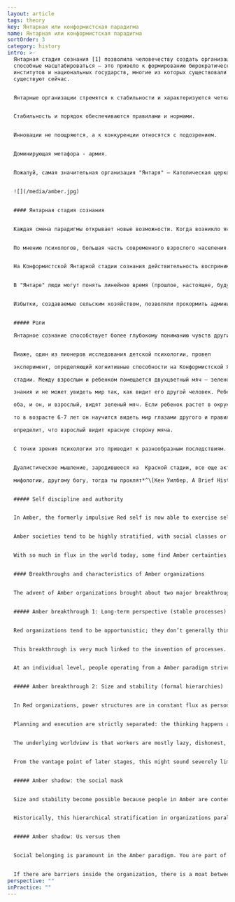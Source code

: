```yaml
---
layout: article
tags: theory
key: Янтарная или конформистская парадигма
name: Янтарная или конформистская парадигма
sortOrder: 3
category: history
intro: >-
  Янтарная стадия сознания [1] позволила человечеству создать организации,
  способные масштабироваться — это привело к формированию бюрократических
  институтов и национальных государств, многие из которых существовали веками и
  существуют сейчас.


  Янтарные организации стремятся к стабильности и характеризуются четкими ролями и статусами в иерархической структуре. Лидерство осуществляется посредством командования и контроля. 


  Стабильность и порядок обеспечиваются правилами и нормами. 


  Инновации не поощряются, а к конкуренции относятся с подозрением. 


  Доминирующая метафора - армия. 


  Пожалуй, самая значительная организация "Янтаря" — Католическая церковь.


  ![](/media/amber.jpg)


  #### Янтарная стадия сознания


  Каждая смена парадигмы открывает новые возможности. Когда возникло янтарное сознание, человечество перешло из красного племенного мира к государствам и цивилизациям, основанных на религий. 


  По мнению психологов, большая часть современного взрослого населения в развитых странах действует в соответствии с этой парадигмой. 


  На Конформистской Янтарной стадии сознания действительность воспринимается по законам Ньютона. Причины и следствия понятны.


  В "Янтаре" люди могут понять линейное время (прошлое, настоящее, будущее) и спроецировать в будущее. Например, появляется сельское хозяйство, которое самодисциплины и дальновидности, чтобы сохранить семена урожая и обеспечить продуктами питания население в следующем году. 


  Избытки, создаваемые сельским хозяйством, позволяли прокормить административный класс: правители, священники, воины. Это привело к переходу от племени к государству, начиная примерно с 4000 г. до н.э. в Месопотамии.


  ##### Роли

  Янтарное сознание способствует более глубокому пониманию чувств других людей. 


  Пиаже, один из пионеров исследования детской психологии, провел

  эксперимент, определяющий когнитивные способности на Конформистской Янтарной

  стадии. Между взрослым и ребенком помещается двухцветный мяч — зеленой стороной к ребенку, красной к взрослому. Ребенок еще не достиг Янтарной стадии самосо-

  знания и не может увидеть мир так, как видит его другой человек. Ребенок утверждает:

  оба, и он, и взрослый, видят зеленый мяч. Если ребенок растет в окружении заботы,

  то в возрасте 6-7 лет он научится видеть мир глазами другого и правильно

  определит, что взрослый видит красную сторону мяча.


  С точки зрения психологии это приводит к разнообразным последствиям. Я могу идентифицировать нечто с моей собственной точки зрения и с точки зрения моей социальной роли, и я вижу это не так, как ты. Я могу также представить, как остальные видят меня. Мое «я» (эго) и чувство собственной значимости теперь во многом зависят от мнений других людей, я добиваюсь одобрения своего социального круга, стремлюсь принадлежать к нему и быть одобренным. Люди на этой стадии усваивают групповые нормы, и мышление определяется тем, соответствуют ли им внешний вид, поведение и мысли отдельного человека.


  Дуалистическое мышление, зародившееся на  Красной стадии, все еще активно, но индивидуалистическое «как я хочу / как ты хочешь» заменяется коллективным «мы/ они». Красный эгоцентризм уступает место Янтарному этноцентризму. Кен Уилбер говорит об этом так: *«Забота и участие распространяются от меня к группе — но не далее! Если ты член группы, разделяешь мою, скажем так, мифологию, идеологию, тогда ты тоже, можно сказать, спасен. Но если ты принадлежишь к другой культуре, другой группе, другой

  мифологии, другому богу, тогда ты проклят*^\[Кен Уилбер, A Brief History of Everything (Boston: Shambhala Publications, 1996), 273.]


  ##### Self discipline and authority


  In Amber, the formerly impulsive Red self is now able to exercise self-discipline and self-control, not only in public but also in private. Amber societies have simple morals based on one accepted, right way of doing things. The Amber worldview is static: there are immutable laws that make for a just world, where things are either right or wrong. Do what’s right and you will be rewarded, in this life or the next. Do or say the wrong things, and you will be punished or even rejected from the group―and possibly suffer in the hereafter. People internalize the rules and morality and feel guilt and shame when they go astray. Authority to define what is right and wrong is now linked to a role, rather than to a powerful personality (as was the case in Red); it’s the priest’s robe, whoever wears it, that defines authority.


  Amber societies tend to be highly stratified, with social classes or caste systems and rigid gender differences as defining features. A lottery at birth defines what caste you are born into. From there, everything is mapped out for you―how you are to behave, think, dress, eat, and marry is in accordance with your caste.


  With so much in flux in the world today, some find Amber certainties an appealing refuge and call for a return to a fixed set of moral values. To take that perspective is to ignore the massive inequality of traditional societies that set strict social and sexual norms. It can be unpleasant, to say the least, to be a woman, a homosexual, an untouchable, or a free thinker in an Amber society.


  #### Breakthroughs and characteristics of Amber organizations


  The advent of Amber organizations brought about two major breakthroughs: organizations can now plan for the medium and long term, and they can create organizational structures that are stable and can scale. Combine these two breakthroughs, and you get organizations able to achieve unprecedented outcomes, beyond anything Red organizations could have even contemplated. Historically, Amber organizations are the ones that have built irrigation systems, pyramids, and the Great Wall of China. Amber organizations ran the ships, the trading posts, and the plantations of the Colonial world. The Catholic Church is built on this paradigm―arguably it has been the defining Amber organization for the Western world. The first large corporations of the Industrial Revolution were run on this template. Amber organizations are still very present today: most government agencies, public schools, religious institutions, and the military are run based on Amber principles and practices.


  ##### Amber breakthrough 1: Long-term perspective (stable processes)


  Red organizations tend to be opportunistic; they don’t generally think more than a few weeks ahead. Amber organizations can take on long-term projects―constructing cathedrals that might take two centuries to complete or creating networks of colonial trading posts thousands of miles away to facilitate commerce.


  This breakthrough is very much linked to the invention of processes. With processes, we can replicate past experience into the future. Last year’s harvest will be our template for this year’s; next year’s classroom will be run with the same lesson plan as this year’s. With processes, critical knowledge no longer depends on a particular person; it is embedded in the organization and can be transmitted across generations. Any person can be replaced by another that takes over the same role in the process. Even the chief is replaceable, in an orderly succession, and Amber organizations can therefore survive for centuries.


  At an individual level, people operating from a Amber paradigm strive for order and predictability; change is viewed with suspicion. The same holds true for Amber organizations, which are exceptionally well-suited for a stable world where the future can be planned based on past experience. They operate on the hidden assumption that there is one right way of doing things and that the world is (or should be) absolute. What has worked in the past will work in the future. Amber organizations find it hard to accept the need for change. The idea that there is one right way makes them uncomfortable with competition. Historically, they have striven for dominance and monopoly.


  ##### Amber breakthrough 2: Size and stability (formal hierarchies)


  In Red organizations, power structures are in constant flux as personalities jockey for influence. Amber organizations bring stability to power, with formal titles, fixed hierarchies, and organization charts. The overall structure settles into a well defined hierarchy. The plant manager is in charge of the department heads, who in turn oversee unit managers, line managers, foremen, and operators. Personal allegiance to the chief is no longer needed because everyone knows where they fit in the hierarchy. Much larger organizations become possible, spanning not hundreds but thousands of workers, and they can operate across vast distances. Mankind’s first global organizations―from the Catholic Church to the East India Company―were built on a Amber template.


  Planning and execution are strictly separated: the thinking happens at the top, the doing at the bottom. Decisions made at the top get handed down through successive layers of management. Control is maintained through compliance with rules and procedures. Leaders at all levels are given responsibility for compliance and can discipline those found wanting..


  The underlying worldview is that workers are mostly lazy, dishonest, and in need of direction. They must be supervised and told what is expected of them. Participatory management seems foolish from an Amber perspective; management must rely on command and control to achieve results. Jobs at the frontlines are specific and often routine. Innovation, critical thinking, and self-expression are not asked for (and are often discouraged). Information is shared on an as-needed basis. People are effectively interchangeable resources.


  From the vantage point of later stages, this might sound severely limiting. But as a step up from Red, it is major progress. Even people at the bottom of the organization feel that the predictability of routine work is liberating compared to the constant vigilance required in Red organization.. We no longer need to watch out for threats and danger that might come unexpectedly from any direction. We just need to follow the rules.


  ##### Amber shadow: the social mask


  Size and stability become possible because people in Amber are content to stay in their place in return for safety and predictability. People operating from this stage closely identify with their role and position. Amber organizations have invented and generalized the use of titles, ranks, and uniforms to bolster role identification. A bishop’s robe signals that inside is no mere priest. A general’s uniform can hardly be confused with a lieutenant’s or a private’s, even from far away. In factories, the owner, the engineer, the accountant, the foreman, and the machine operator tend to dress differently, even to this day. When we put on our ‘uniform’, we also put on a distinct identity, a social mask. We internalize behaviors that are expected of people with our rank and in our line of work. As a worker, it’s not only that I wear a different clothes to the engineer. I eat in the workers’ mess; he eats in the factory restaurant. And in these places, the subjects of conversation, the jokes, and the type of self-disclosure are vastly different. Social stability comes at the price of wearing a mask, of learning to distance ourselves from our unique nature, from our personal desires, needs, and feelings; instead, we embrace a socially acceptable self.


  Historically, this hierarchical stratification in organizations paralleled social stratification: The roles you could aspire to depended on your families position in society. It was often very difficult to ‘break the mold’. Fortunately, that rigid social stratification has disappeared in modern societies. Today’s Amber organizations still tend to reinforce hierarchy, albeit in more subtle ways. Promotion is often based on experience and service and sometimes the most qualified do not get the job because they haven’t ticked all the right boxes.


  ##### Amber shadow: Us versus them


  Social belonging is paramount in the Amber paradigm. You are part of the group, or you are not―it is “us” versus “them.” This dividing line can be found throughout Amber organizations―nurses versus doctors versus administrators, line versus staff, frontline versus headquarters etc. Amber organizations have definitive silos, and groups eye each other with suspicion across them. Co-operation and trust is enabled through procedures and rules that people have to abide by.


  If there are barriers inside the organization, there is a moat between the organization and the outside world. Amber organizations try wherever possible to be self-contained and autonomous. Early car factories had their own rubber plantations and steel mills, operated their own bakeries, and provided social housing. Employees also “belong” to the organization: employment is assumed to be lifelong, and much of people’s social life revolves around the organization. The possibility of dismissal therefore carries a double threat: employees risk losing both the identity the work gives them as well as the social fabric they are embedded in. Someone who decides to leave the organization is often met with bewilderment, if not accused of betrayal. Many of today’s Amber organizations still have lifetime employment as an underlying norm. For those who decide to leave, the process is often painful―akin to shedding an old life and having to reinvent a new one.
perspective: ""
inPractice: ""
---
```

